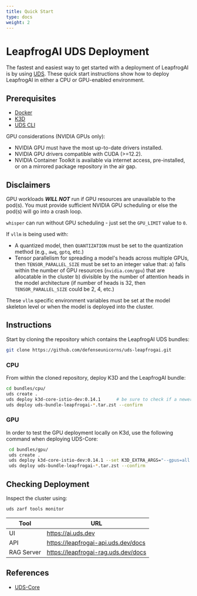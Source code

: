 ```yaml
---
title: Quick Start
type: docs
weight: 2
---
```


# LeapfrogAI UDS Deployment

The fastest and easiest way to get started with a deployment of LeapfrogAI is by using [UDS](https://github.com/defenseunicorns/uds-core). These quick start instructions show how to deploy LeapfrogAI in either a CPU or GPU-enabled environment.

## Prerequisites

- [Docker](https://docs.docker.com/engine/install/)
- [K3D](https://k3d.io/)
- [UDS CLI](https://github.com/defenseunicorns/uds-cli)

GPU considerations (NVIDIA GPUs only):

- NVIDIA GPU must have the most up-to-date drivers installed.
- NVIDIA GPU drivers compatible with CUDA (>=12.2).
- NVIDIA Container Toolkit is available via internet access, pre-installed, or on a mirrored package repository in the air gap.

## Disclaimers

GPU workloads **_WILL NOT_** run if GPU resources are unavailable to the pod(s). You must provide sufficient NVIDIA GPU scheduling or else the pod(s) will go into a crash loop.

`whisper` can run without GPU scheduling - just set the `GPU_LIMIT` value to `0`.

If `vllm` is being used with:

- A quantized model, then `QUANTIZATION` must be set to the quantization method (e.g., `awq`, `gptq`, etc.)
- Tensor parallelism for spreading a model's heads across multiple GPUs, then `TENSOR_PARALLEL_SIZE` must be set to an integer value that:
  a) falls within the number of GPU resources (`nvidia.com/gpu`) that are allocatable in the cluster
  b) divisible by the number of attention heads in the model architecture (if number of heads is 32, then `TENSOR_PARALLEL_SIZE` could be 2, 4, etc.)

These `vllm` specific environment variables must be set at the model skeleton level or when the model is deployed into the cluster.

## Instructions

Start by cloning the repository which contains the LeapfrogAI UDS bundles:

``` bash
git clone https://github.com/defenseunicorns/uds-leapfrogai.git
```

### CPU

From within the cloned repository, deploy K3D and the LeapfrogAI bundle:

``` bash
cd bundles/cpu/
uds create .
uds deploy k3d-core-istio-dev:0.14.1      # be sure to check if a newer version exists
uds deploy uds-bundle-leapfrogai-*.tar.zst --confirm
```

### GPU

In order to test the GPU deployment locally on K3d, use the following command when deploying UDS-Core:

```bash
 cd bundles/gpu/
 uds create .
 uds deploy k3d-core-istio-dev:0.14.1 --set K3D_EXTRA_ARGS="--gpus=all --image=ghcr.io/justinthelaw/k3d-gpu-support:v1.27.4-k3s1-cuda"     # be sure to check if a newer version exists
 uds deploy uds-bundle-leapfrogai-*.tar.zst --confirm
```

## Checking Deployment

Inspect the cluster using:

```bash
uds zarf tools monitor
```

| Tool       | URL                                   |
| ---------- | ------------------------------------- |
| UI         | <https://ai.uds.dev>                  |
| API        | <https://leapfrogai-api.uds.dev/docs> |
| RAG Server | <https://leapfrogai-rag.uds.dev/docs> |

## References

- [UDS-Core](https://github.com/defenseunicorns/uds-core)

